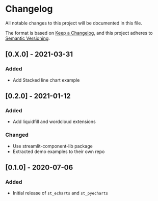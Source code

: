 # Changelog

All notable changes to this project will be documented in this file.

The format is based on [Keep a Changelog](https://keepachangelog.com/en/1.0.0/),
and this project adheres to [Semantic Versioning](https://semver.org/spec/v2.0.0.html).

## [0.X.0] - 2021-03-31

### Added

- Add Stacked line chart example

## [0.2.0] - 2021-01-12

### Added

- Add liquidfill and wordcloud extensions

### Changed

- Use streamlit-component-lib package
- Extracted demo examples to their own repo

## [0.1.0] - 2020-07-06

### Added

- Initial release of `st_echarts` and `st_pyecharts`
